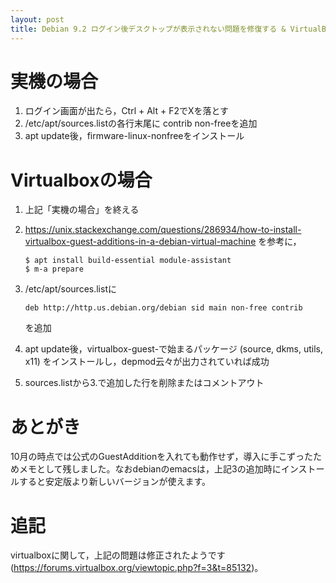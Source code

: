 ```yaml
---
layout: post
title: Debian 9.2 ログイン後デスクトップが表示されない問題を修復する & VirtualBoxでGuestAdditionをインストール
---
```


# 実機の場合

1.  ログイン画面が出たら，Ctrl + Alt + F2でXを落とす
2.  /etc/apt/sources.listの各行末尾に contrib non-freeを追加
3.  apt update後，firmware-linux-nonfreeをインストール


# Virtualboxの場合

1.  上記「実機の場合」を終える
2.  <https://unix.stackexchange.com/questions/286934/how-to-install-virtualbox-guest-additions-in-a-debian-virtual-machine> を参考に，
    
        $ apt install build-essential module-assistant
        $ m-a prepare
3.  /etc/apt/sources.listに
    
        deb http://http.us.debian.org/debian sid main non-free contrib 
    
    を追加
4.  apt update後，virtualbox-guest-で始まるパッケージ (source, dkms, utils, x11) をインストールし，depmod云々が出力されていれば成功
5.  sources.listから3.で追加した行を削除またはコメントアウト


# あとがき

10月の時点では公式のGuestAdditionを入れても動作せず，導入に手こずったためメモとして残しました。なおdebianのemacsは，上記3の追加時にインストールすると安定版より新しいバージョンが使えます。


# 追記

virtualboxに関して，上記の問題は修正されたようです (https://forums.virtualbox.org/viewtopic.php?f=3&t=85132)。

